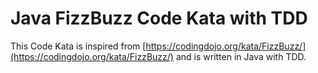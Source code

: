 # Java FizzBuzz Code Kata with TDD

This Code Kata is inspired from [https://codingdojo.org/kata/FizzBuzz/](https://codingdojo.org/kata/FizzBuzz/)
and is written in Java with TDD.